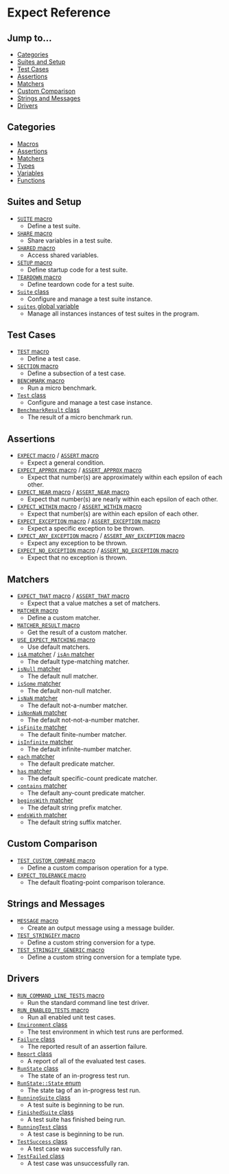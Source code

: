 # Expect Reference

## Jump to...
- [Categories](#Categories)
- [Suites and Setup](#Suites-and-Setup)
- [Test Cases](#Test-Cases)
- [Assertions](#Assertions)
- [Matchers](#Matchers)
- [Custom Comparison](#Custom-Comparison)
- [Strings and Messages](#Strings-and-Messages)
- [Drivers](#Drivers)

## Categories
- [Macros](Macros)
- [Assertions](Assertions)
- [Matchers](Matchers)
- [Types](Types)
- [Variables](Variables)
- [Functions](Functions)

## Suites and Setup
- [`SUITE` macro](Macros/SUITE.md)
  - Define a test suite.
- [`SHARE` macro](Macros/SHARE.md)
  - Share variables in a test suite.
- [`SHARED` macro](Macros/SHARED.md)
  - Access shared variables.
- [`SETUP` macro](Macros/SETUP.md)
  - Define startup code for a test suite.
- [`TEARDOWN` macro](Macros/TEARDOWN.md)
  - Define teardown code for a test suite.
- [`Suite` class](Types/Suite.md)
  - Configure and manage a test suite instance.
- [`suites` global variable](Variables/suites.md)
  - Manage all instances instances of test suites in the program.

## Test Cases
- [`TEST` macro](Macros/TEST.md)
  - Define a test case.
- [`SECTION` macro](Macros/SECTION.md)
  - Define a subsection of a test case.
- [`BENCHMARK` macro](Macros/BENCHMARK.md)
  - Run a micro benchmark.
- [`Test` class](Types/Test.md)
  - Configure and manage a test case instance.
- [`BenchmarkResult` class](Types/BenchmarkResult.md)
  - The result of a micro benchmark run.

## Assertions
- [`EXPECT` macro](Assertions/EXPECT.md) / [`ASSERT` macro](Assertions/EXPECT.md)
  - Expect a general condition.
- [`EXPECT_APPROX` macro](Assertions/EXPECT_APPROX.md) / [`ASSERT_APPROX` macro](Assertions/EXPECT_APPROX.md)
  - Expect that number(s) are approximately within each epsilon of each other.
- [`EXPECT_NEAR` macro](Assertions/EXPECT_NEAR.md) / [`ASSERT_NEAR` macro](Assertions/EXPECT_NEAR.md)
  - Expect that number(s) are nearly within each epsilon of each other.
- [`EXPECT_WITHIN` macro](Assertions/EXPECT_WITHIN.md) / [`ASSERT_WITHIN` macro](Assertions/EXPECT_WITHIN.md)
  - Expect that number(s) are within each epsilon of each other.
- [`EXPECT_EXCEPTION` macro](Assertions/EXPECT_EXCEPTION.md) / [`ASSERT_EXCEPTION` macro](Assertions/EXPECT_EXCEPTION.md)
  - Expect a specific exception to be thrown.
- [`EXPECT_ANY_EXCEPTION` macro](Assertions/EXPECT_ANY_EXCEPTION.md) / [`ASSERT_ANY_EXCEPTION` macro](Assertions/EXPECT_ANY_EXCEPTION.md)
  - Expect any exception to be thrown.
- [`EXPECT_NO_EXCEPTION` macro](Assertions/EXPECT_NO_EXCEPTION.md) / [`ASSERT_NO_EXCEPTION` macro](Assertions/EXPECT_NO_EXCEPTION.md)
  - Expect that no exception is thrown.

## Matchers
- [`EXPECT_THAT` macro](Matchers/EXPECT_THAT.md) / [`ASSERT_THAT` macro](Matchers/EXPECT_THAT.md)
  - Expect that a value matches a set of matchers.
- [`MATCHER` macro](Matchers/MATCHER.md)
  - Define a custom matcher.
- [`MATCHER_RESULT` macro](Matchers/MATCHER_RESULT.md)
  - Get the result of a custom matcher.
- [`USE_EXPECT_MATCHING` macro](Matchers/USE_EXPECT_MATCHING.md)
  - Use default matchers.
- [`isA` matcher](Matchers/isA.md) / [`isAn` matcher](Matchers/isA.md)
  - The default type-matching matcher.
- [`isNull` matcher](Matchers/isNull.md)
  - The default null matcher.
- [`isSome` matcher](Matchers/isSome.md)
  - The default non-null matcher.
- [`isNaN` matcher](Matchers/isNaN.md)
  - The default not-a-number matcher.
- [`isNonNaN` matcher](Matchers/isNonNaN.md)
  - The default not-not-a-number matcher.
- [`isFinite` matcher](Matchers/isFinite.md)
  - The default finite-number matcher.
- [`isInfinite` matcher](Matchers/isInfinite.md)
  - The default infinite-number matcher.
- [`each` matcher](Matchers/each.md)
  - The default predicate matcher.
- [`has` matcher](Matchers/has.md)
  - The default specific-count predicate matcher.
- [`contains` matcher](Matchers/contains.md)
  - The default any-count predicate matcher.
- [`beginsWith` matcher](Matchers/beginsWith.md)
  - The default string prefix matcher.
- [`endsWith` matcher](Matchers/endsWith.md)
  - The default string suffix matcher.

## Custom Comparison
- [`TEST_CUSTOM_COMPARE` macro](Macros/TEST_CUSTOM_COMPARE.md)
  - Define a custom comparison operation for a type.
- [`EXPECT_TOLERANCE` macro](Macros/EXPECT_TOLERANCE.md)
  - The default floating-point comparison tolerance.

## Strings and Messages
- [`MESSAGE` macro](Macros/MESSAGE.md)
  - Create an output message using a message builder.
- [`TEST_STRINGIFY` macro](Macros/TEST_STRINGIFY.md)
  - Define a custom string conversion for a type.
- [`TEST_STRINGIFY_GENERIC` macro](Macros/TEST_STRINGIFY_GENERIC.md)
  - Define a custom string conversion for a template type.

## Drivers
- [`RUN_COMMAND_LINE_TESTS` macro](Macros/RUN_COMMAND_LINE_TESTS.md)
  - Run the standard command line test driver.
- [`RUN_ENABLED_TESTS` macro](Macros/RUN_ENABLED_TESTS.md)
  - Run all enabled unit test cases.
- [`Environment` class](Types/Environment.md)
  - The test environment in which test runs are performed.
- [`Failure` class](Types/Failure.md)
  - The reported result of an assertion failure.
- [`Report` class](Types/Report.md)
  - A report of all of the evaluated test cases.
- [`RunState` class](Types/RunState.md)
  - The state of an in-progress test run.
- [`RunState::State` enum](Types/RunState.State.md)
  - The state tag of an in-progress test run.
- [`RunningSuite` class](Types/RunningSuite.md)
  - A test suite is beginning to be run.
- [`FinishedSuite` class](Types/FinishedSuite.md)
  - A test suite has finished being run.
- [`RunningTest` class](Types/RunningTest.md)
  - A test case is beginning to be run.
- [`TestSuccess` class](Types/TestSuccess.md)
  - A test case was successfully ran.
- [`TestFailed` class](Types/TestFailed.md)
  - A test case was unsuccessfully ran.
